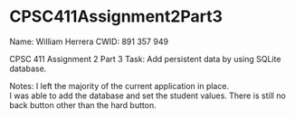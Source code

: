 # CPSC411Assignment2Part3

Name: William Herrera
CWID: 891 357 949

CPSC 411 Assignment 2 Part 3
Task: Add persistent data by using SQLite database.

Notes: I left the majority of the current application in place.  
I was able to add the database and set the student values.  There
is still no back button other than the hard button.
